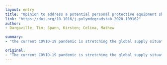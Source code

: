 ```yaml
---
layout: entry
title: "Opinion to address a potential personal protective equipment shortage in the global community during the COVID-19 outbreak"
link: "https://doi.org/10.1016/j.polymdegradstab.2020.109162"
author:
- Dargaville, Tim; Spann, Kirsten; Celina, Mathew

summary:
- "the current COVID-19 pandemic is stretching the global supply situation for face masks and PPE beyond production capacity. We need comparative R&D for extended, reuse and recyclability options and large scale approaches and methods that could quickly be applied on the local level by the public who are not experts and may only have limited resources. Virology and bio-medical experts are a call for the community to engage and collaborate with virology experts. The current COVD-19 Pandemic stretched the supply for PPE is extending the global production capacity is stretched beyond production. COVId-19. CoVID."

original:
- "The current COVID-19 pandemic is stretching the global supply situation for face masks and PPE beyond production capacity. This is a call for the R&D community, particularly in the polymer degradation and stability arena, to engage and collaborate with virology and bio-medical experts. We require comparative R&D for extended, reuse and recyclability options, as well as large scale approaches and methods that could quickly be applied on the local level by the public who are not experts and may only have limited resources."
---
```


